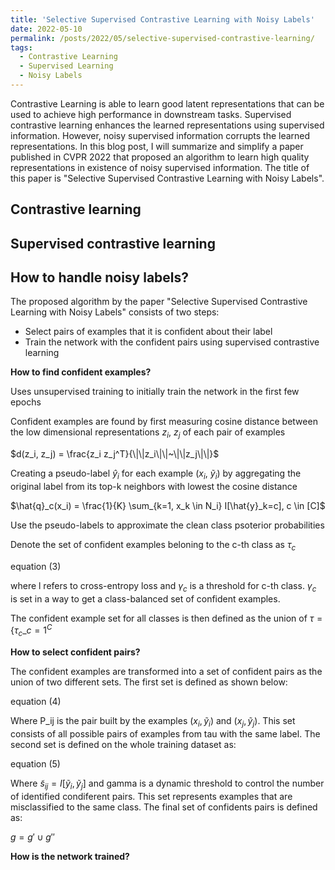 ```yaml
---
title: 'Selective Supervised Contrastive Learning with Noisy Labels'
date: 2022-05-10
permalink: /posts/2022/05/selective-supervised-contrastive-learning/
tags:
  - Contrastive Learning
  - Supervised Learning
  - Noisy Labels
---
```


Contrastive Learning is able to learn good latent representations that can be used to achieve high performance in downstream tasks. Supervised contrastive learning enhances the learned representations using supervised information. However, noisy supervised information corrupts the learned representations. In this blog post, I will summarize and simplify a paper published in CVPR 2022 that proposed an algorithm to learn high quality representations in existence of noisy supervised information. The title of this paper is "Selective Supervised Contrastive Learning with Noisy Labels". 


Contrastive learning
------



Supervised contrastive learning
------



How to handle noisy labels?
------
The proposed algorithm by the paper "Selective Supervised Contrastive Learning with Noisy Labels" consists of two steps:

* Select pairs of examples that it is confident about their label
* Train the network with the confident pairs using supervised contrastive learning


**How to find confident examples?**

Uses unsupervised training to initially train the network in the first few epochs

Confident examples are found by first measuring cosine distance between the low dimensional representations $z_i$, $z_j$ of each pair of examples

$d(z_i, z_j) = \frac{z_i z_j^T}{\|\|z_i\|\|~\|\|z_j\|\|}$

Creating a pseudo-label $\hat{y}_i$ for each example ($x_i$, $\tilde{y}_i$) by aggregating the original label from its top-k neighbors with lowest the cosine distance

$\hat{q}_c(x_i) = \frac{1}{K} \sum_{k=1, x_k \in N_i} I[\hat{y}_k=c], c \in [C]$

Use the pseudo-labels to approximate the clean class psoterior probabilities

Denote the set of confident examples beloning to the c-th class as $\tau_c$

equation (3)

where l refers to cross-entropy loss and $\gamma_c$ is a threshold for c-th class. $\gamma_c$ is set in a way to get a class-balanced set of confident examples.

The confident example set for all classes is then defined as the union of $\tau = \{\tau_c\_{c=1}^C$


**How to select confident pairs?**


The confident examples are transformed into a set of confident pairs as the union of two different sets. The first set is defined as shown below:

equation (4)

Where P_ij is the pair built by the examples $(x_i,\tilde{y}_i)$ and $(x_j, \tilde{y}_j)$. This set consists of all possible pairs of examples from tau with the same label. The second set is defined on the whole training dataset as:

equation (5)

Where $\tilde{s}_{ij} = I[\tilde{y}_i, \tilde{y}_j]$ and gamma is a dynamic threshold to control the number of identified condiferent pairs. This set represents examples that are misclassified to the same class. The final set of confidents pairs is defined as:

$g = g' \cup g''$

**How is the network trained?**






